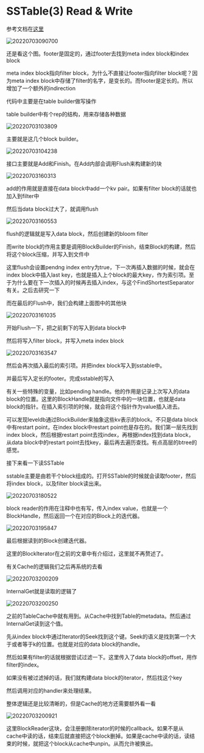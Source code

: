# SSTable(3) Read & Write

参考文档在[这里](https://leveldb-handbook.readthedocs.io/zh/latest/sstable.html)

![20220703090700](https://picsheep.oss-cn-beijing.aliyuncs.com/pic/20220703090700.png)

还是看这个图。footer是固定的，通过footer去找到meta index block和index block

meta index block指向filter block，为什么不直接让footer指向filter block呢？因为meta index block中存储了filter的名字，是变长的。而footer是定长的。所以增加了一个额外的indirection

代码中主要是在table builder做写操作

table builder中有个rep的结构，用来存储各种数据

![20220703103809](https://picsheep.oss-cn-beijing.aliyuncs.com/pic/20220703103809.png)

主要就是这几个block builder。

![20220703104238](https://picsheep.oss-cn-beijing.aliyuncs.com/pic/20220703104238.png)

接口主要就是Add和Finish。在Add内部会调用Flush来构建新的块

![20220703160313](https://picsheep.oss-cn-beijing.aliyuncs.com/pic/20220703160313.png)

add的作用就是直接在data block中add一个kv pair。如果有filter block的话就也加入到filter中

然后当data block过大了，就调用flush

![20220703160553](https://picsheep.oss-cn-beijing.aliyuncs.com/pic/20220703160553.png)

flush的逻辑就是写入data block，然后创建新的bloom filter

而write block的作用主要是调用BlockBuilder的Finish，结束Block的构建，然后将这个block压缩，并写入到文件中

这里flush会设置pendng index entry为true，下一次再插入数据的时候，就会在index block中插入last key，也就是插入上个block的最大key，作为索引项。至于为什么要在下一次插入的时候再去插入index，与这个FindShortestSeparator有关。之后去研究一下

而在最后的Flush中，我们会构建上面图中的其他块

![20220703161035](https://picsheep.oss-cn-beijing.aliyuncs.com/pic/20220703161035.png)

开始Flush一下，把之前剩下的写入到data block中

然后将写入filter block，并写入meta index block

![20220703163547](https://picsheep.oss-cn-beijing.aliyuncs.com/pic/20220703163547.png)

然后会再次插入最后的索引项。并把index block写入到sstable中。

并最后写入定长的footer。完成sstable的写入

有关一些特殊的变量，比如pending handle。他的作用是记录上次写入的data block的位置。这里的BlockHandle就是指向文件中的一块位置，也就是data block的指针。在插入索引项的时候，就会将这个指针作为value插入进去。

可以发现leveldb通过BlockBuilder来抽象这些kv表示的block。不只是data block中有restart point，在index block中restart point也是存在的。我们第一层先找到index block，然后根据restart point去找index，再根据index找到data block，从data block中的restart point去找key，最后再去遍历查找。有点高层的btree的感觉。

接下来看一下读SSTable

sstable主要是由若干个block组成的。打开SSTable的时候就会读取footer，然后将index block，以及filter block读出来。

![20220703180522](https://picsheep.oss-cn-beijing.aliyuncs.com/pic/20220703180522.png)

block reader的作用在注释中也有写，传入index value，也就是一个BlockHandle，然后返回一个在对应的Block上的迭代器。

![20220703195847](https://picsheep.oss-cn-beijing.aliyuncs.com/pic/20220703195847.png)

最后根据读到的Block创建迭代器。

这里的BlockIterator在之前的文章中有介绍过，这里就不再赘述了。

有关Cache的逻辑我们之后再系统的去看

![20220703200209](https://picsheep.oss-cn-beijing.aliyuncs.com/pic/20220703200209.png)

InternalGet就是读取的逻辑了

![20220703200250](https://picsheep.oss-cn-beijing.aliyuncs.com/pic/20220703200250.png)

之前的TableCache中就有用到。从Cache中找到Table的metadata。然后通过InternalGet读到这个值。

先从index block中通过Iterator的Seek找到这个键。Seek的语义是找到第一个大于或者等于k的位置。也就是对应的data block的handle。

然后如果有filter的话就根据尝试过滤一下。这里传入了data block的offset，用作filter的index。

如果没有被过滤掉的话，我们就构建data block的iterator，然后找这个key

然后调用对应的handler来处理结果。

整体逻辑还是比较清晰的，但是Cache的地方还需要额外看一看

![20220703200921](https://picsheep.oss-cn-beijing.aliyuncs.com/pic/20220703200921.png)

这里BlockReader这块，会注册删除iterator的时候的callback。如果不是从cache中读的话，结束后就直接把这个block删掉。如果是cache中读的话，读结束的时候，就把这个block从cache中unpin。从而允许被换出。